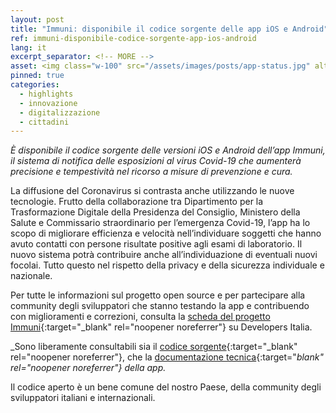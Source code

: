 ```yaml
---
layout: post
title: "Immuni: disponibile il codice sorgente delle app iOS e Android"
ref: immuni-disponibile-codice-sorgente-app-ios-android
lang: it
excerpt_separator: <!-- MORE -->
asset: <img class="w-100" src="/assets/images/posts/app-status.jpg" alt="Immuni disponibile il codice sorgente"/>
pinned: true
categories:
  - highlights
  - innovazione
  - digitalizzazione
  - cittadini
---
```


_È disponibile il codice sorgente delle versioni iOS e Android dell’app Immuni, il sistema di notifica delle esposizioni al virus Covid-19 che aumenterà precisione e tempestività nel ricorso a misure di prevenzione e cura._

<!-- MORE -->

La diffusione del Coronavirus si contrasta anche utilizzando le nuove tecnologie. Frutto della collaborazione tra Dipartimento per la Trasformazione Digitale della Presidenza del Consiglio, Ministero della Salute e Commissario straordinario per l’emergenza Covid-19, l’app ha lo scopo di migliorare efficienza e  velocità nell’individuare soggetti che hanno avuto contatti con persone risultate positive agli esami di laboratorio. Il nuovo sistema potrà contribuire anche all’individuazione di eventuali nuovi focolai. Tutto questo nel rispetto della privacy e della sicurezza individuale e nazionale.


Per tutte le informazioni sul progetto open source e per partecipare alla community degli sviluppatori che stanno testando la app e contribuendo con miglioramenti e correzioni, consulta la [scheda del progetto Immuni](https://github.com/immuni-app/immuni){:target="_blank" rel="noopener noreferrer"} su Developers Italia.


_Sono liberamente consultabili sia il [codice sorgente](https://github.com/immuni-app){:target="_blank" rel="noopener noreferrer"}, che la [documentazione tecnica](https://github.com/immuni-app/immuni-documentation){:target="_blank" rel="noopener noreferrer"} della app._


Il codice aperto è un bene comune  del nostro Paese, della community degli sviluppatori italiani e internazionali.

